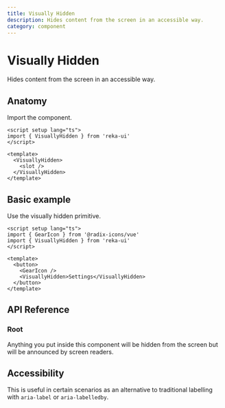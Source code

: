 ```yaml
---
title: Visually Hidden
description: Hides content from the screen in an accessible way.
category: component
---
```


# Visually Hidden

<Description>
Hides content from the screen in an accessible way.
</Description>

<Highlights
  :features="[
    'Visually hides content while preserving it for assistive technology.',
  ]"
/>

## Anatomy

Import the component.

```vue
<script setup lang="ts">
import { VisuallyHidden } from 'reka-ui'
</script>

<template>
  <VisuallyHidden>
    <slot />
  </VisuallyHidden>
</template>
```

## Basic example

Use the visually hidden primitive.

```vue
<script setup lang="ts">
import { GearIcon } from '@radix-icons/vue'
import { VisuallyHidden } from 'reka-ui'
</script>

<template>
  <button>
    <GearIcon />
    <VisuallyHidden>Settings</VisuallyHidden>
  </button>
</template>
```

## API Reference

### Root

Anything you put inside this component will be hidden from the screen but will be announced by screen readers.

<PropsTable
  :data="[
    {
      name: 'as',
      type: 'string | Component',
      default: 'span',
      description: '<p>The element or component this component should render as. Can be overwrite by <Code>asChild</Code></p>'
    },
    {
      name: 'asChild',
      required: false,
      type: 'boolean',
      default: 'false',
      description:  `<p>Change the default rendered element for the one passed as a child,
          merging their props and behavior.
          <br />
          <br />
          Read our <a href=&quot;../guides/composition&quot;>Composition</a> guide for more details.</p>`
    },
  ]"
/>

## Accessibility

This is useful in certain scenarios as an alternative to traditional labelling with `aria-label` or `aria-labelledby`.
